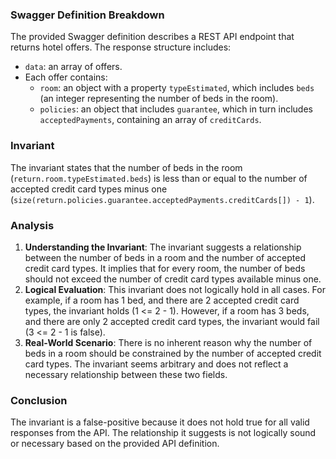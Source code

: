 ### Swagger Definition Breakdown
The provided Swagger definition describes a REST API endpoint that returns hotel offers. The response structure includes:
- `data`: an array of offers.
- Each offer contains:
  - `room`: an object with a property `typeEstimated`, which includes `beds` (an integer representing the number of beds in the room).
  - `policies`: an object that includes `guarantee`, which in turn includes `acceptedPayments`, containing an array of `creditCards`.

### Invariant
The invariant states that the number of beds in the room (`return.room.typeEstimated.beds`) is less than or equal to the number of accepted credit card types minus one (`size(return.policies.guarantee.acceptedPayments.creditCards[]) - 1`).

### Analysis
1. **Understanding the Invariant**: The invariant suggests a relationship between the number of beds in a room and the number of accepted credit card types. It implies that for every room, the number of beds should not exceed the number of credit card types available minus one.
2. **Logical Evaluation**: This invariant does not logically hold in all cases. For example, if a room has 1 bed, and there are 2 accepted credit card types, the invariant holds (1 <= 2 - 1). However, if a room has 3 beds, and there are only 2 accepted credit card types, the invariant would fail (3 <= 2 - 1 is false). 
3. **Real-World Scenario**: There is no inherent reason why the number of beds in a room should be constrained by the number of accepted credit card types. The invariant seems arbitrary and does not reflect a necessary relationship between these two fields.

### Conclusion
The invariant is a false-positive because it does not hold true for all valid responses from the API. The relationship it suggests is not logically sound or necessary based on the provided API definition.
